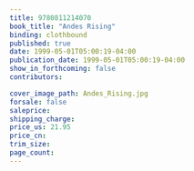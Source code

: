 ```yaml
---
title: 9780811214070
book_title: "Andes Rising"
binding: clothbound
published: true
date: 1999-05-01T05:00:19-04:00
publication_date: 1999-05-01T05:00:19-04:00
show_in_forthcoming: false
contributors:

cover_image_path: Andes_Rising.jpg
forsale: false
saleprice:
shipping_charge:
price_us: 21.95
price_cn:
trim_size:
page_count:
---
```


